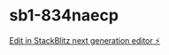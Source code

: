 # sb1-834naecp

[Edit in StackBlitz next generation editor ⚡️](https://stackblitz.com/~/github.com/Kipkemden/sb1-834naecp)